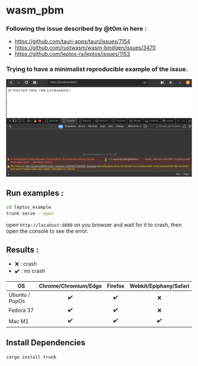 # wasm_pbm

### Following the issue described by @t0m in here :
- https://github.com/tauri-apps/tauri/issues/7154
- https://github.com/rustwasm/wasm-bindgen/issues/3470
- https://github.com/leptos-rs/leptos/issues/1153

### Trying to have a minimalist reproducible example of the issue.

![if you see this](crash.png)

## Run examples :

```sh
cd leptos_example
trunk serve --open
```

open `http://locahost:8080` on you browser and wait for it to crash, then open the console to see the error.

## Results :

- :x: : crash
- :heavy_check_mark: : no crash

| OS | Chrome/Chromium/Edge | Firefox | Webkit/Epiphany/Safari
| --- | :---: | :---: | :---: |
| Ubuntu / PopOs | :heavy_check_mark: | :heavy_check_mark: | :x:
| Fedora 37 | :heavy_check_mark: | :heavy_check_mark: | :x:
| Mac M1 | :heavy_check_mark: | :heavy_check_mark: | :heavy_check_mark: 


## Install Dependencies
```sh
cargo install trunk
```

